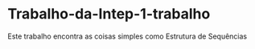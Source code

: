 # Trabalho-da-Intep-1-trabalho
Este trabalho encontra as coisas simples como Estrutura de Sequências
